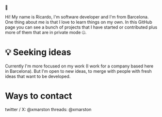 🤖

Hi! My name is Ricardo, I'm software developer and I'm from Barcelona. One thing about me is that I love to learn things on my own. In this GitHub page you can see a bunch of projects that I have started or contributed plus more of them that are in private mode 🤐.

# 💡 Seeking ideas

Currently I'm more focused on my work (I work for a company based here in Barcelona). But I'm open to new ideas, to merge with people with fresh ideas that want to be developed.

# Ways to contact
twitter / X: @xmarston
threads: @xmarston
